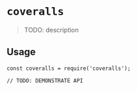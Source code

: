 # `coveralls`

> TODO: description

## Usage

```
const coveralls = require('coveralls');

// TODO: DEMONSTRATE API
```
